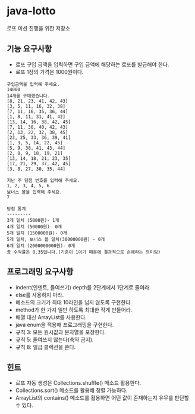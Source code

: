# java-lotto
로또 미션 진행을 위한 저장소

## 기능 요구사항
- 로또 구입 금액을 입력하면 구입 금액에 해당하는 로또를 발급해야 한다.
- 로또 1장의 가격은 1000원이다.
```
구입금액을 입력해 주세요.
14000
14개를 구매했습니다.
[8, 21, 23, 41, 42, 43]
[3, 5, 11, 16, 32, 38]
[7, 11, 16, 35, 36, 44]
[1, 8, 11, 31, 41, 42]
[13, 14, 16, 38, 42, 45]
[7, 11, 30, 40, 42, 43]
[2, 13, 22, 32, 38, 45]
[23, 25, 33, 36, 39, 41]
[1, 3, 5, 14, 22, 45]
[5, 9, 38, 41, 43, 44]
[2, 8, 9, 18, 19, 21]
[13, 14, 18, 21, 23, 35]
[17, 21, 29, 37, 42, 45]
[3, 8, 27, 30, 35, 44]

지난 주 당첨 번호를 입력해 주세요.
1, 2, 3, 4, 5, 6
보너스 볼을 입력해 주세요.
7

당첨 통계
---------
3개 일치 (5000원)- 1개
4개 일치 (50000원)- 0개
5개 일치 (1500000원)- 0개
5개 일치, 보너스 볼 일치(30000000원) - 0개
6개 일치 (2000000000원)- 0개
총 수익률은 0.35입니다.(기준이 1이기 때문에 결과적으로 손해라는 의미임)
```

## 프로그래밍 요구사항
- indent(인덴트, 들여쓰기) depth를 2단계에서 1단계로 줄여라.
- else를 사용하지 마라.
- 메소드의 크기가 최대 10라인을 넘지 않도록 구현한다.
- method가 한 가지 일만 하도록 최대한 작게 만들어라.
- 배열 대신 ArrayList를 사용한다.
- java enum을 적용해 프로그래밍을 구현한다.
- 규칙 3: 모든 원시값과 문자열을 포장한다.
- 규칙 5: 줄여쓰지 않는다(축약 금지).
- 규칙 8: 일급 콜렉션을 쓴다.

## 힌트
- 로또 자동 생성은 Collections.shuffle() 메소드 활용한다.
- Collections.sort() 메소드를 활용해 정렬 가능하다.
- ArrayList의 contains() 메소드를 활용하면 어떤 값이 존재하는지 유무를 판단할 수 있다.